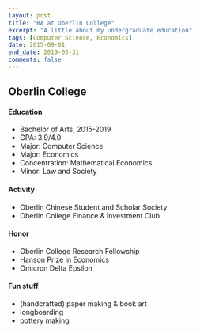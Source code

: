 ```yaml
---
layout: post
title: "BA at Oberlin College"
excerpt: "A little about my undergraduate education"
tags: [Computer Science, Economics]
date: 2015-09-01
end_date: 2019-05-31
comments: false
---
```


## Oberlin College

#### Education
- Bachelor of Arts, 2015-2019
- GPA: 3.9/4.0
- Major: Computer Science
- Major: Economics
- Concentration: Mathematical Economics
- Minor: Law and Society

#### Activity
- Oberlin Chinese Student and Scholar Society
- Oberlin College Finance & Investment Club

#### Honor
- Oberlin College Research Fellowship
- Hanson Prize in Economics
- Omicron Delta Epsilon

#### Fun stuff
- (handcrafted) paper making & book art
- longboarding
- pottery making
